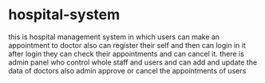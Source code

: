 # hospital-system
this is hospital management system in which users can make an appointment to doctor also can register their self and then can login in it after login they can check their appointments and can cancel it. there is admin panel who control whole staff and users and can add and update the data of  doctors also admin approve or cancel the appointments of users 
